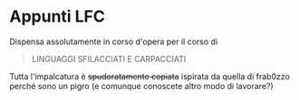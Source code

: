 # Appunti LFC
Dispensa assolutamente in corso d'opera per il corso di

>LINGUAGGI SFILACCIATI E CARPACCIATI

Tutta l'impalcatura è ~~spudoratamente copiata~~ ispirata da quella di frab0zzo perché sono un pigro (e comunque conoscete altro modo di lavorare?)
